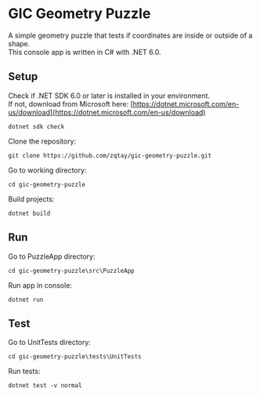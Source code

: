 # GIC Geometry Puzzle
A simple geometry puzzle that tests if coordinates are inside or outside of a shape.  
This console app is written in C# with .NET 6.0.  

## Setup
Check if .NET SDK 6.0 or later is installed in your environment.  
If not, download from Microsoft here: [https://dotnet.microsoft.com/en-us/download](https://dotnet.microsoft.com/en-us/download)
```
dotnet sdk check
```
Clone the repository:  
```
git clone https://github.com/zqtay/gic-geometry-puzzle.git
```
Go to working directory:  
```
cd gic-geometry-puzzle
```  
Build projects:  
```
dotnet build
```  

## Run
Go to PuzzleApp directory:
```
cd gic-geometry-puzzle\src\PuzzleApp
```
Run app in console:
```
dotnet run
```

## Test
Go to UnitTests directory:
```
cd gic-geometry-puzzle\tests\UnitTests
```
Run tests:
```
dotnet test -v normal
```